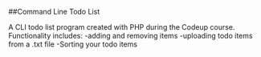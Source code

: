 ##Command Line Todo List

A CLI todo list program created with PHP during the Codeup course.
Functionality includes:
	-adding and removing items
	-uploading todo items from a .txt file
	-Sorting your todo items
